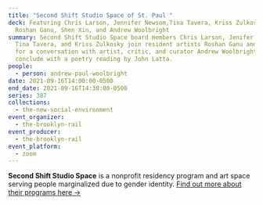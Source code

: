 ```yaml
---
title: "Second Shift Studio Space of St. Paul "
deck: Featuring Chris Larson, Jennifer Newsom,Tina Tavera, Kriss Zulkosky,
  Roshan Ganu, Shen Xin, and Andrew Woolbright
summary: Second Shift Studio Space board members Chris Larson, Jenifer Newsom,
  Tina Tavera, and Kriss Zulkosky join resident artists Roshan Ganu and Shen Xin
  for a conversation with artist, critic, and curator Andrew Woolbright. We
  conclude with a poetry reading by John Latta.
people:
  - person: andrew-paul-woolbright
date: 2021-09-16T14:00:00-0500
end_date: 2021-09-16T14:30:00-0500
series: 387
collections:
  - the-new-social-environment
event_organizer:
  - the-brooklyn-rail
event_producer:
  - the-brooklyn-rail
event_platform:
  - zoom
---
```

**Second Shift Studio Space** is a nonprofit residency program and art space serving people marginalized due to gender identity. [Find out more about their programs here →](https://secondshiftstudiospace.org/)
